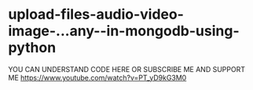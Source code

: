 # upload-files-audio-video-image-...any--in-mongodb-using-python

YOU CAN UNDERSTAND CODE HERE OR SUBSCRIBE ME AND SUPPORT ME
https://www.youtube.com/watch?v=PT_yD9kG3M0
